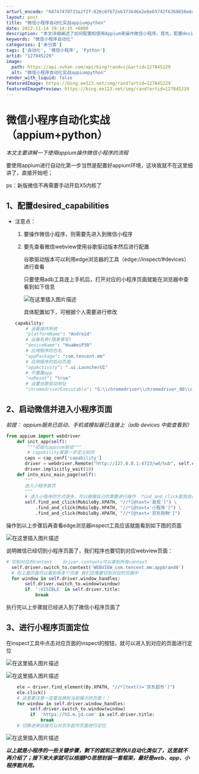 ```yaml
---
arturl_encode: "68747470733a2f2f:626c6f672e6373646e2e6e65742f6368656e6a786a3132332f:61727469636c652f64657461696c732f313237383435323239"
layout: post
title: "微信小程序自动化实战appiumpython"
date: 2022-11-14 19:14:15 +0800
description: "本文详细阐述了如何配置和使用Appium来操作微信小程序。首先，配置desired_capabili"
keywords: "微信小程序自动化"
categories: ['未分类']
tags: ['自动化', '微信小程序', 'Python']
artid: "127845229"
image:
  path: https://api.vvhan.com/api/bing?rand=sj&artid=127845229
  alt: "微信小程序自动化实战appiumpython"
render_with_liquid: false
featuredImage: https://bing.ee123.net/img/rand?artid=127845229
featuredImagePreview: https://bing.ee123.net/img/rand?artid=127845229
---
```


# 微信小程序自动化实战（appium+python）

*本文主要讲解一下使用appium操作微信小程序的流程*
  
要使用appium进行自动化第一步当然是配置好appium环境，这块我就不在这里细讲了，直接开始吧；
  
ps：新版微信不再需要手动开启X5内核了

## 1、配置desired\_capabilities

* 注意点：
  1. 要操作微信小程序，则需要先进入到微信小程序
  2. 要先查看微信webview使用谷歌驱动版本然后进行配置
       
     谷歌驱动版本可以利用edge浏览器的工具（edge://inspect/#devices）进行查看
       
     只要使用adb工具连上手机后，打开对应的小程序页面就能在浏览器中查看到如下信息
       
     ![在这里插入图片描述](https://i-blog.csdnimg.cn/blog_migrate/a716e860bfbfc14a49e20ab832d0dd56.png)
       
     具体配置如下，可根据个人需要进行修改

  ```python
  capability:
      # 设备操作系统
      "platformName": "Android"
      # 设备名称(随意填写)
      "deviceName": "HuaWeiP30"
      # 应用程序的包名  
      "appPackage": "com.tencent.mm"
      # 应用程序的启动页面
      "appActivity": ".ui.LauncherUI"
      # 不重置app
      "noReset": "true"
      # 设置谷歌驱动地址
      "chromedriverExecutable": "G:\\chromedriver\\chromedriver_86\\chromedriver.exe"

  ```

## 2、启动微信并进入小程序页面

*前提： appium服务已启动、手机或模拟器已连接上（adb devices 中能查看到）*

```python
from appium import webdriver
	def init_app(self):
		"""初始化appium驱动"""
		# capability是第一步定义好的
	   caps = cap_conf['capability']
	   driver = webdriver.Remote("http://127.0.0.1:4723/wd/hub", self.caps)
	   driver.implicitly_wait(10)
    def into_mini_main_page(self):
       """
       进入小程序首页
       """
       # 进入小程序的方式很多，可以根据自己的需要进行操作  find_and_click是我自己封装的方法
       self.find_and_click(MobileBy.XPATH, "//*[@text='发现']") \
           .find_and_click(MobileBy.XPATH, "//*[@text='小程序']") \
           .find_and_click(MobileBy.XPATH, "//*[@text='京东购物']")

```

操作到以上步骤后再查看edge浏览器inspect工具应该就能看到如下图的页面
  
![在这里插入图片描述](https://i-blog.csdnimg.cn/blog_migrate/03915d879c866d80908d1984008e98f0.png)
  
说明微信已经切到小程序页面了，我们程序也要切到对应webview页面：

```python
# 切到对应的context    driver.contexts可以拿到所有context
  self.driver.switch_to.context('WEBVIEW_com.tencent.mm:appbrand0')
  # 在上面页面可以看到有多个页面 我们还需要切到对应的页面中
  for window in self.driver.window_handles:
       self.driver.switch_to.window(window)
       if  ':VISIBLE' in self.driver.title:
           break

```

执行完以上步骤就已经进入到了微信小程序页面了

## 3、进行小程序页面定位

在inspect工具中点击对应页面的inspect的按钮，就可以进入到对应的页面进行定位
  
![在这里插入图片描述](https://i-blog.csdnimg.cn/blog_migrate/680dac100d3aff6a04729796e2e3ee12.png)
  
![在这里插入图片描述](https://i-blog.csdnimg.cn/blog_migrate/70e6b1698bf955f5723c3253fa2b112c.png)

```python
	ele = driver.find_element(By.XPATH, "//*[text()='京东超市']")
	ele.click()
    # 这里要注意一定要且换到当前展示的页面！！
    for window in self.driver.window_handles:
         self.driver.switch_to.window(window)
         if  'https://h5.m.jd.com' in self.driver.title:
             break
    # 切换进来后就可以对京东超市页面进行定位 

```

![在这里插入图片描述](https://i-blog.csdnimg.cn/blog_migrate/5c0ce7286082388bb9812c86770c75b4.png)

***以上就是小程序的一些关键步骤，剩下的就和正常的UI自动化类似了，这里就不再介绍了；接下来大家就可以根据PO思想封装一套框架，最好是web、app、小程序能共用。***